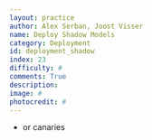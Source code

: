 ```yaml
---
layout: practice
author: Alex Serban, Joost Visser
name: Deploy Shadow Models
category: Deployment
id: deployment_shadow
index: 23
difficulty: #
comments: True
description:
image: #
photocredit: #
---
```


- or canaries
